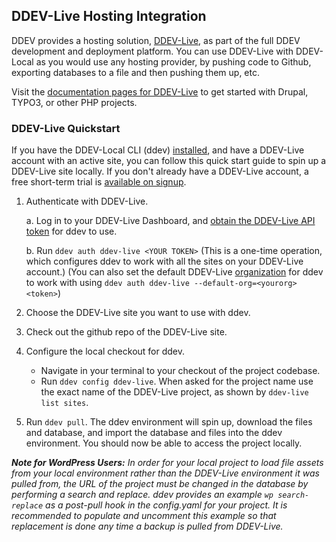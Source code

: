 ## DDEV-Live Hosting Integration

DDEV provides a hosting solution, [DDEV-Live](https://ddev.com/ddev-live/), as part of the full DDEV development and deployment platform. You can use DDEV-Live with DDEV-Local as you would use any hosting provider, by pushing code to Github, exporting databases to a file and then pushing them up, etc.

Visit the [documentation pages for DDEV-Live](https://docs.ddev.com/getting-started/) to get started with Drupal, TYPO3, or other PHP projects.

### DDEV-Live Quickstart

If you have the DDEV-Local CLI (ddev) [installed](https://ddev.readthedocs.io/en/latest/#installation), and have a DDEV-Live account with an active site, you can follow this quick start guide to spin up a DDEV-Live site locally. If you don't already have a DDEV-Live account, a free short-term trial is [available on signup](https://dash.ddev.com/).

1. Authenticate with DDEV-Live.

    a. Log in to your DDEV-Live Dashboard, and [obtain the DDEV-Live API token](https://dash.ddev.com/settings/integration) for ddev to use.

    b. Run `ddev auth ddev-live <YOUR TOKEN>` (This is a one-time operation, which configures ddev to work with all the sites on your DDEV-Live account.) (You can also set the default DDEV-Live [organization](https://docs.ddev.com/organizations/) for ddev to work with using `ddev auth ddev-live --default-org=<yourorg> <token>`)

2. Choose the DDEV-Live site you want to use with ddev.

3. Check out the github repo of the DDEV-Live site.

4. Configure the local checkout for ddev.

    * Navigate in your terminal to your checkout of the project codebase.
    * Run `ddev config ddev-live`. When asked for the project name use the exact name of the DDEV-Live project, as shown by `ddev-live list sites`.

5. Run `ddev pull`. The ddev environment will spin up, download the files and database, and import the database and files into the ddev environment. You should now be able to access the project locally.

_**Note for WordPress Users:** In order for your local project to load file assets from your local environment rather than the DDEV-Live environment it was pulled from, the URL of the project must be changed in the database by performing a search and replace. ddev provides an example `wp search-replace` as a post-pull hook in the config.yaml for your project. It is recommended to populate and uncomment this example so that replacement is done any time a backup is pulled from DDEV-Live._
